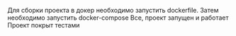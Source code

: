 Для сборки проекта в докер необходимо запустить dockerfile.
Затем необходимо запустить docker-compose
Все, проект запущен и работает
Проект покрыт тестами

